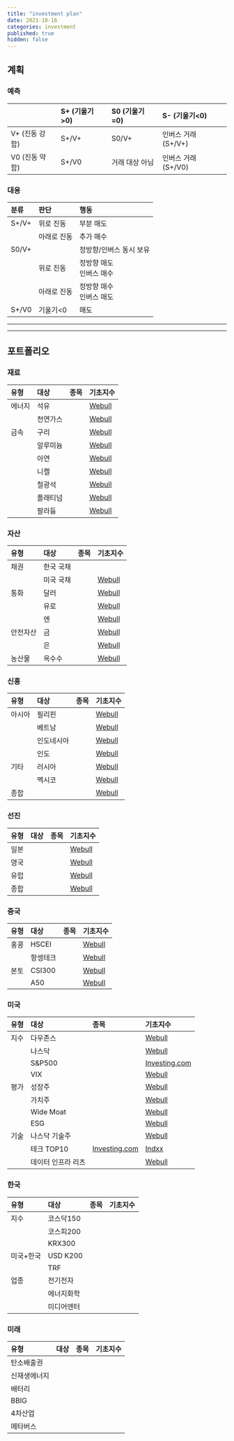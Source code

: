 ```yaml
---
title: "investment plan"
date: 2021-10-16
categories: investment
published: true
hidden: false
---
```


## 계획

### 예측

|                | S+ (기울기>0)   | S0 (기울기=0)   | S- (기울기<0)         |
| :------------- | :------------ | :------------- | :------------------ |
| V+ (진동 강함)   | S+/V+         | S0/V+          | 인버스 거래 (S+/V+)    |
| V0 (진동 약함)   | S+/V0         | 거래 대상 아님    | 인버스 거래 (S+/V0)    |

### 대응

| 분류      | 판단          | 행동                      |
| :-       | :-           | :-                       |
| S+/V+    | 위로 진동      | 부분 매도                  |
|          | 아래로 진동     | 추가 매수                 |
| S0/V+    |              | 정방향/인버스 동시 보유       |
|          | 위로 진동      | 정방향 매도<br>인버스 매수    |
|          | 아래로 진동     | 정방향 매수<br>인버스 매도    |
| S+/V0    | 기울기<0       | 매도                     |

***
***

## 포트폴리오

### 재료

| 유형          | 대상          | 종목               | 기초지수          |
:-----------   | :---------   | :-                | :-           |
| 에너지         | 석유         |                   | [Webull](https://www.webull.com/quote/nysearca-uso) |
|               | 천연가스      |                   | [Webull](https://www.webull.com/quote/nysearca-ung) |
| 금속           | 구리         |                   | [Webull](https://www.webull.com/quote/nysearca-cper) |
|               | 알루미늄      |                   | [Webull](https://www.webullapp.com/ticker/idxdjx-djusal) |
|               | 아연         |                   | [Webull](https://www.webullapp.com/ticker/nse-hindzinc) |
|               | 니켈         |                   | [Webull](https://www.webull.com/quote/nysearca-jjn) |
|               | 철광석        |                   | [Webull](https://www.webullapp.com/ticker/idxdjx-djusst) |
|               | 플래티넘       |                   | [Webull](https://www.webull.com/quote/nysearca-pplt) |
|               | 팔라듐         |                   | [Webull](https://www.webull.com/quote/nysearca-pall) |

### 자산

| 유형          | 대상          | 종목               | 기초지수          |
:-----------   | :---------   | :-                | :-           |
| 채권           | 한국 국채     |                   | |
|               | 미국 국채     |                   | [Webull](https://www.webull.com/quote/nysearca-iltb) |
| 통화           | 달러         |                   | [Webull](https://www.webull.com/quote/fx-usdkrw) |
|               | 유로         |                   | [Webull](https://www.webull.com/quote/fx-eurkrw) |
|               | 엔           |                   | [Webull](https://www.webull.com/quote/fx-jpyusd) |
| 안전자산         | 금          |                   | [Webull](https://www.webull.com/quote/nysearca-iau) |
|                | 은          |                   | [Webull](https://www.webull.com/quote/nysearca-slv) |
| 농산물           | 옥수수       |                   | [Webull](https://www.webull.com/quote/nysearca-corn) |

### 신흥

| 유형          | 대상          | 종목               | 기초지수          |
:-----------   | :---------   | :-                | :-           |
| 아시아         | 필리핀        |                   | [Webull](https://www.webull.com/quote/nysearca-ephe) |
|               | 베트남        |                   | [Webull](https://www.webull.com/quote/bats-vnm) |
|               | 인도네시아     |                   | [Webull](https://www.webull.com/quote/nysearca-eido) |
|               | 인도          |                   | [Webull](https://www.webull.com/quote/idxnse-nsei) |
| 기타           | 러시아         |                   | [Webull](https://www.webull.com/quote/nysearca-erus) |
|               | 멕시코         |                   | [Webull](https://www.webull.com/quote/nysearca-eww) |
| 종합           |               |                   | [Webull](https://www.webull.com/quote/nysearca-eem) |

### 선진

| 유형          | 대상          | 종목               | 기초지수          |
:-----------   | :---------   | :-                | :-           |
| 일본           |             |                   | [Webull](https://www.webullapp.com/ticker/tpe-00640l) |
| 영국           |             |                   | [Webull](https://www.webull.com/quote/idxftse-ftse) |
| 유럽           |             |                   | [Webull](https://www.webull.com/quote/nysearca-fez) |
| 종합           |             |                   | [Webull](https://www.webull.com/quote/nysearca-urth) |

### 중국

| 유형          | 대상          | 종목               | 기초지수          |
:-----------   | :---------   | :-                | :-           |
| 홍콩           | HSCEI       |                   | [Webull](https://www.webullapp.com/ticker/idxhkg-hsceil) |
|               | 항셍테크      |                   | [Webull](https://www.webullapp.com/ticker/idxhkg-hstech) |
| 본토           | CSI300      |                   | [Webull](https://www.webullapp.com/ticker/idxsha-000300) |
|               | A50         |                   | [Webull](https://www.webull.com/quote/idxsha-ftxin9) |


### 미국

| 유형          | 대상          | 종목               | 기초지수          |
:-----------   | :---------   | :-                | :-           |
| 지수          | 다우존스       |                   | [Webull](https://www.webullapp.com/ticker/idxdjx-dji2mn) |
|              | 나스닥         |                   | [Webull](https://www.webull.com/quote/idxnasdaq-ixic) |
|              | S&P500        |                   | [Investing.com](https://www.investing.com/indices/us-spx-500) |
|              | VIX           |                   | [Webull](https://www.webull.com/quote/bats-vixy) |
| 평가          | 성장주          |                   | [Webull](https://www.webullapp.com/ticker/idxsp-sp500g) |
|              | 가치주          |                   | [Webull](https://www.webullapp.com/ticker/idxsp-ivx) |
|              | Wide Moat      |                   | [Webull](https://www.webullapp.com/ticker/idxdjx-mwmf) |
|              | ESG            |                   | [Webull](https://www.webull.com/quote/nysearca-snpe) |
| 기술          | 나스닥 기술주      |                   | [Webull](https://www.webull.com/quote/idxnasdaq-ndxt) |
|              | 테크 TOP10       | [Investing.com](https://m.investing.com/etfs/381170) | [Indxx](https://www.indxx.com/indices/thematic/indxx-us-tech-top-10-index-pr) | 
|              | 데이터 인프라 리츠   |                   | [Webull](https://www.webull.com/quote/nysearca-srvr) |

### 한국

| 유형          | 대상          | 종목               | 기초지수          |
:-----------   | :---------   | :-                | :-           |
| 지수          | 코스닥150      |                   | |
|              | 코스피200      |                   | |
|              | KRX300        |                   | |
| 미국+한국       | USD K200     |                   | |
|               | TRF          |                   | |
| 업종           | 전기전자        |                   | |
|               | 에너지화학       |                   | |
|               | 미디어엔터       |                   | |

### 미래

| 유형          | 대상          | 종목               | 기초지수          |
:-----------   | :---------   | :-                | :-           |
| 탄소배출권      |              |                   | |
| 신재생에너지     |              |                   | |
| 배터리          |              |                   |
| BBIG           |              |                   | |
| 4차산업          |              |                   | |
| 메타버스          |              |                   |
